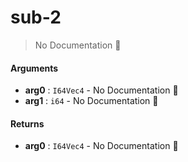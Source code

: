 # sub\-2

> No Documentation 🚧

#### Arguments

- **arg0** : `I64Vec4` \- No Documentation 🚧
- **arg1** : `i64` \- No Documentation 🚧

#### Returns

- **arg0** : `I64Vec4` \- No Documentation 🚧